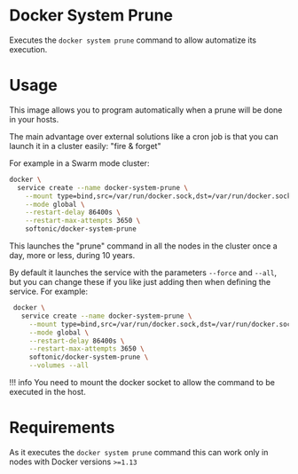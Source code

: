 # Docker System Prune

Executes the `docker system prune` command to allow automatize its execution.

# Usage

This image allows you to program automatically when a prune will be done in your hosts.

The main advantage over external solutions like a cron job is that you can launch it in a cluster easily: "fire & forget"

For example in a Swarm mode cluster:

``` bash
docker \
  service create --name docker-system-prune \
    --mount type=bind,src=/var/run/docker.sock,dst=/var/run/docker.sock \
    --mode global \
    --restart-delay 86400s \
    --restart-max-attempts 3650 \
    softonic/docker-system-prune 
```

This launches the "prune" command in all the nodes in the cluster once a day, more or less, during 10 years.

By default it launches the service with the parameters `--force` and `--all`, but you can change these if you like just
adding then when defining the service. For example:

``` bash
 docker \
   service create --name docker-system-prune \
     --mount type=bind,src=/var/run/docker.sock,dst=/var/run/docker.sock \
     --mode global \
     --restart-delay 86400s \
     --restart-max-attempts 3650 \
     softonic/docker-system-prune \
     --volumes --all
 ```

!!! info
         You need to mount the docker socket to allow the command to be executed in the host.

# Requirements

As it executes the `docker system prune` command this can work only in nodes with Docker versions `>=1.13`
